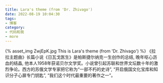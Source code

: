 ```yaml
---
title: Lara's theme (from 'Dr. Zhivago')
date: 2022-08-19 10:04:30
tags:
- 博客
category:
- 代码和我
- more
---
```

{% asset_img ZwjEpK.jpg This is Lara's theme (from 'Dr. Zhivago') %}
《拉拉主题曲》长篇小说《日瓦戈医生》是帕斯捷尔纳克一生创作的总结, 晚年呕心沥血的结晶, 他本人1958年获诺贝尔文学奖。小说曾引起苏联和世界文坛数十年的激烈争论。西方的苏俄文学专家把它称为“一部不朽的史诗”, “开启俄国文化宝库和知识分子心扉专门钥匙”, “我们这个时代最重要的著作之一”。